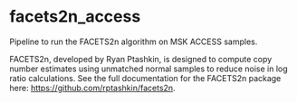 # facets2n_access
Pipeline to run the FACETS2n algorithm on MSK ACCESS samples. 

FACETS2n, developed by Ryan Ptashkin, is designed to compute copy number estimates using unmatched normal samples to reduce noise in log ratio calculations. See the full documentation for the FACETS2n package here: https://github.com/rptashkin/facets2n.
